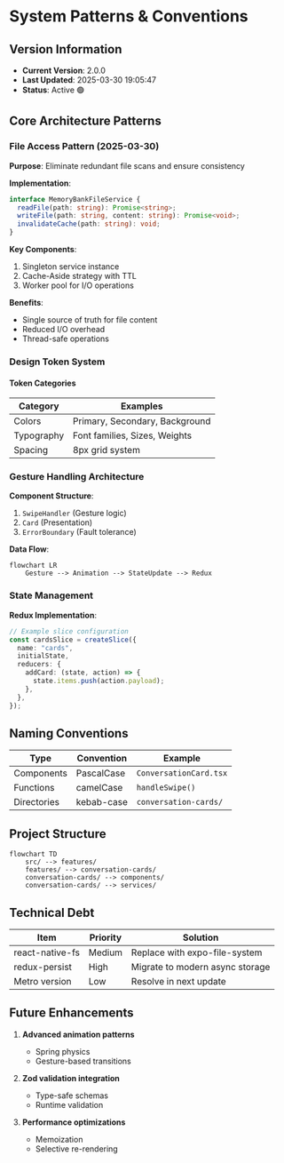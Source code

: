 # System Patterns & Conventions

## Version Information

- **Current Version**: 2.0.0
- **Last Updated**: 2025-03-30 19:05:47
- **Status**: Active 🟢

## Core Architecture Patterns

### File Access Pattern (2025-03-30)

**Purpose**: Eliminate redundant file scans and ensure consistency

**Implementation**:

```typescript
interface MemoryBankFileService {
  readFile(path: string): Promise<string>;
  writeFile(path: string, content: string): Promise<void>;
  invalidateCache(path: string): void;
}
```

**Key Components**:

1. Singleton service instance
2. Cache-Aside strategy with TTL
3. Worker pool for I/O operations

**Benefits**:

- Single source of truth for file content
- Reduced I/O overhead
- Thread-safe operations

### Design Token System

#### Token Categories

| Category   | Examples                       |
| ---------- | ------------------------------ |
| Colors     | Primary, Secondary, Background |
| Typography | Font families, Sizes, Weights  |
| Spacing    | 8px grid system                |

### Gesture Handling Architecture

**Component Structure**:

1. `SwipeHandler` (Gesture logic)
2. `Card` (Presentation)
3. `ErrorBoundary` (Fault tolerance)

**Data Flow**:

```mermaid
flowchart LR
    Gesture --> Animation --> StateUpdate --> Redux
```

### State Management

**Redux Implementation**:

```typescript
// Example slice configuration
const cardsSlice = createSlice({
  name: "cards",
  initialState,
  reducers: {
    addCard: (state, action) => {
      state.items.push(action.payload);
    },
  },
});
```

## Naming Conventions

| Type        | Convention | Example                |
| ----------- | ---------- | ---------------------- |
| Components  | PascalCase | `ConversationCard.tsx` |
| Functions   | camelCase  | `handleSwipe()`        |
| Directories | kebab-case | `conversation-cards/`  |

## Project Structure

```mermaid
flowchart TD
    src/ --> features/
    features/ --> conversation-cards/
    conversation-cards/ --> components/
    conversation-cards/ --> services/
```

## Technical Debt

| Item            | Priority | Solution                        |
| --------------- | -------- | ------------------------------- |
| react-native-fs | Medium   | Replace with expo-file-system   |
| redux-persist   | High     | Migrate to modern async storage |
| Metro version   | Low      | Resolve in next update          |

## Future Enhancements

1. **Advanced animation patterns**

   - Spring physics
   - Gesture-based transitions

2. **Zod validation integration**

   - Type-safe schemas
   - Runtime validation

3. **Performance optimizations**
   - Memoization
   - Selective re-rendering
